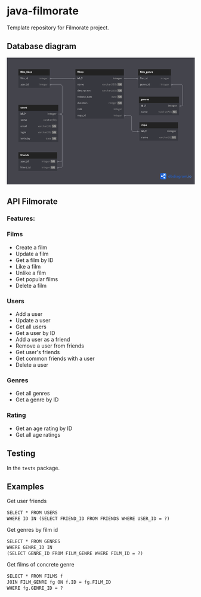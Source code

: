 # java-filmorate
Template repository for Filmorate project.

## Database diagram
![](db-diagram.png)
## API Filmorate
### Features:

### Films

- Create a film
- Update a film
- Get a film by ID
- Like a film
- Unlike a film
- Get popular films
- Delete a film

### Users

- Add a user
- Update a user
- Get all users
- Get a user by ID
- Add a user as a friend
- Remove a user from friends
- Get user's friends
- Get common friends with a user
- Delete a user

### Genres

- Get all genres
- Get a genre by ID

### Rating

- Get an age rating by ID
- Get all age ratings

## Testing

In the `tests` package.


## Examples
Get user friends
```postgres-psql
SELECT * FROM USERS 
WHERE ID IN (SELECT FRIEND_ID FROM FRIENDS WHERE USER_ID = ?)
 ```

Get genres by film id
```postgres-psql
SELECT * FROM GENRES 
WHERE GENRE_ID IN 
(SELECT GENRE_ID FROM FILM_GENRE WHERE FILM_ID = ?)
 ```

Get films of concrete genre
```postgres-psql
SELECT * FROM FILMS f
JOIN FILM_GENRE fg ON f.ID = fg.FILM_ID
WHERE fg.GENRE_ID = ?
 ```
